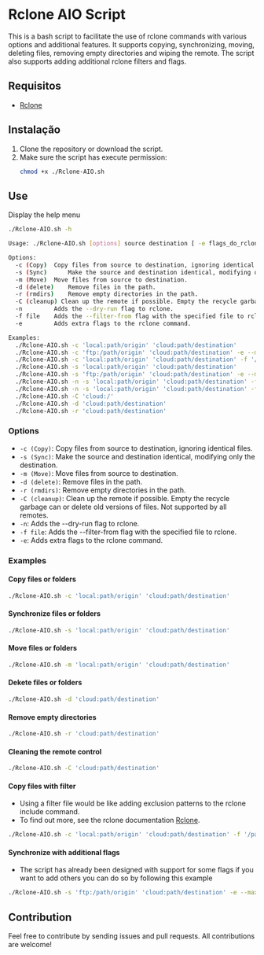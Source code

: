 # Rclone AIO Script

This is a bash script to facilitate the use of rclone commands with various options and additional features. It supports copying, synchronizing, moving, deleting files, removing empty directories and wiping the remote. The script also supports adding additional rclone filters and flags.

## Requisitos

- [Rclone](https://rclone.org/)

## Instalação

1. Clone the repository or download the script.
2. Make sure the script has execute permission:
    ```bash
    chmod +x ./Rclone-AIO.sh 
    ```
## Use

Display the help menu

```bash
./Rclone-AIO.sh -h
```

```bash
Usage: ./Rclone-AIO.sh [options] source destination [ -e flags_do_rclone]

Options:
  -c (Copy)	 Copy files from source to destination, ignoring identical files.
  -s (Sync) 	 Make the source and destination identical, modifying only the destination.
  -m (Move)	 Move files from source to destination.
  -d (delete)	 Remove files in the path.
  -r (rmdirs)	 Remove empty directories in the path.
  -C (cleanup) Clean up the remote if possible. Empty the recycle garbage can or delete old versions of files. Not supported by all remotes.
  -n 		 Adds the --dry-run flag to rclone.
  -f file	 Adds the --filter-from flag with the specified file to rclone.
  -e 		 Adds extra flags to the rclone command.

Examples:
  ./Rclone-AIO.sh -c 'local:path/origin' 'cloud:path/destination'
  ./Rclone-AIO.sh -c 'ftp:/path/origin' 'cloud:path/destination' -e --max-age=7d
  ./Rclone-AIO.sh -c 'local:path/origin' 'cloud:path/destination' -f '/path/to/filter.lst'
  ./Rclone-AIO.sh -s 'local:path/origin' 'cloud:path/destination'
  ./Rclone-AIO.sh -s 'ftp:/path/origin' 'cloud:path/destination' -e --max-age=7d
  ./Rclone-AIO.sh -n -s 'local:path/origin' 'cloud:path/destination' -f '/path/to/filter.lst'
  ./Rclone-AIO.sh -n -s 'local:path/origin' 'cloud:path/destination' -f '/path/to/filter.lst' -e --max-age=7d
  ./Rclone-AIO.sh -C 'cloud:/'
  ./Rclone-AIO.sh -d 'cloud:path/destination'
  ./Rclone-AIO.sh -r 'cloud:path/destination'

```

### Options

 - `-c (Copy)`:	Copy files from source to destination, ignoring identical files.
 - `-s (Sync)`: Make the source and destination identical, modifying only the destination.
 - `-m (Move)`:	Move files from source to destination.
 - `-d (delete)`: Remove files in the path.
 - `-r (rmdirs)`: Remove empty directories in the path.
 - `-C (cleanup)`: Clean up the remote if possible. Empty the recycle garbage can or delete old versions of files. Not supported by all remotes.
 - `-n`: Adds the --dry-run flag to rclone.
 - `-f file`: Adds the --filter-from flag with the specified file to rclone.
 - `-e`: Adds extra flags to the rclone command.

### Examples

#### Copy files or folders

```bash
./Rclone-AIO.sh -c 'local:path/origin' 'cloud:path/destination'
```

#### Synchronize files or folders

```bash
./Rclone-AIO.sh -s 'local:path/origin' 'cloud:path/destination'
```

#### Move files or folders

```bash
./Rclone-AIO.sh -m 'local:path/origin' 'cloud:path/destination'
```

#### Dekete files or folders

```bash
./Rclone-AIO.sh -d 'cloud:path/destination'
```

#### Remove empty directories

```bash
./Rclone-AIO.sh -r 'cloud:path/destination'
```

#### Cleaning the remote control

```bash
./Rclone-AIO.sh -C 'cloud:path/destination'
```

#### Copy files with filter

- Using a filter file would be like adding exclusion patterns to the rclone include command.
- To find out more, see the rclone documentation [Rclone](https://rclone.org/filtering/).
  
```bash
./Rclone-AIO.sh -c 'local:path/origin' 'cloud:path/destination' -f '/path/to/filter.lst'
```

#### Synchronize with additional flags

- The script has already been designed with support for some flags if you want to add others you can do so by following this example

```bash
./Rclone-AIO.sh -s 'ftp:/path/origin' 'cloud:path/destination' -e --max-age=7d
```

## Contribution

Feel free to contribute by sending issues and pull requests. All contributions are welcome!


